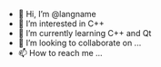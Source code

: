 - 👋 Hi, I’m @langname
- 👀 I’m interested in C++
- 🌱 I’m currently learning C++ and Qt
- 💞️ I’m looking to collaborate on ...
- 📫 How to reach me ...

<!---
langname/langname is a ✨ special ✨ repository because its `README.md` (this file) appears on your GitHub profile.
You can click the Preview link to take a look at your changes.
--->
